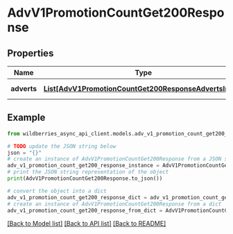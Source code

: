 # AdvV1PromotionCountGet200Response


## Properties

Name | Type | Description | Notes
------------ | ------------- | ------------- | -------------
**adverts** | [**List[AdvV1PromotionCountGet200ResponseAdvertsInner]**](AdvV1PromotionCountGet200ResponseAdvertsInner.md) | Данные по кампаниям | [optional] 

## Example

```python
from wildberries_async_api_client.models.adv_v1_promotion_count_get200_response import AdvV1PromotionCountGet200Response

# TODO update the JSON string below
json = "{}"
# create an instance of AdvV1PromotionCountGet200Response from a JSON string
adv_v1_promotion_count_get200_response_instance = AdvV1PromotionCountGet200Response.from_json(json)
# print the JSON string representation of the object
print(AdvV1PromotionCountGet200Response.to_json())

# convert the object into a dict
adv_v1_promotion_count_get200_response_dict = adv_v1_promotion_count_get200_response_instance.to_dict()
# create an instance of AdvV1PromotionCountGet200Response from a dict
adv_v1_promotion_count_get200_response_from_dict = AdvV1PromotionCountGet200Response.from_dict(adv_v1_promotion_count_get200_response_dict)
```
[[Back to Model list]](../README.md#documentation-for-models) [[Back to API list]](../README.md#documentation-for-api-endpoints) [[Back to README]](../README.md)


